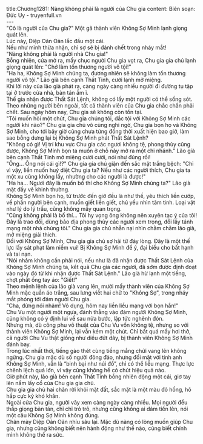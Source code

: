 title:Chương1281: Nàng không phải là người của Chu gia
content:
Biên soạn: Đức Uy - truyenfull.vn<br>---<br>"Cô là người của Chu gia?" Một gã thành viên Không Sợ Minh lạnh giọng quát lên.<br>Lúc này, Diệp Oản Oản lắc đầu một cái.<br>Nếu như mình thừa nhận, chỉ sợ sẽ bị đánh chết trong nháy mắt!<br>"Nàng không phải là người nhà Chu gia!"<br>Bỗng nhiên, cửa mở ra, mấy chục người Chu gia vọt ra, Chu gia gia chủ lạnh giọng quát lên: "Chớ làm tổn thương người vô tội!"<br>"Ha ha, Không Sợ Minh chúng ta, đương nhiên sẽ không làm tổn thương người vô tội." Lão già bên cạnh Thất Tinh, cười lạnh mở miệng.<br>Khi lời này của lão già phát ra, càng ngày càng nhiều người đi đường tụ tập tại ở trước cửa nhà, bàn tán ầm ĩ.<br>Thế gia nhận được Thất Sát Lệnh, không có lấy một người có thể sống sót. Theo những người bên ngoài, tất cả thành viên của Chu gia chắc chắn phải chết. Sau ngày hôm nay, Chu gia sẽ không còn tồn tại.<br>"Tôi muốn hỏi một chút, Chu gia chúng tôi, đắc tội với Không Sợ Minh các người khi nào?" Chu gia gia chủ vô cùng nghi ngờ, Chu gia bọn họ và Không Sợ Minh, cho tới bây giờ cũng chưa từng đồng thời xuất hiện bao giờ, làm sao bỗng dưng lại bị Không Sợ Minh phát Thất Sát Lệnh?<br>"Không có gì! Vị trí khu vực Chu gia các ngươi không tệ, phong thủy cũng được, Không Sợ Minh bọn ta muốn ở chỗ này mở ra một chi nhánh." Lão già bên cạnh Thất Tinh mở miệng cười cười, nói như đúng rồi!<br>"Ông... Ông nói cái gì!?" Chu gia gia chủ giận đến sắc mặt trắng bệch: "Chỉ vì vậy, liền muốn huỷ diệt Chu gia ta? Nếu như các người thích, Chu gia ta một xu cũng không lấy, nhường cho các người là được!"<br>"Ha ha... Ngươi đây là muốn bố thí cho Không Sợ Minh chúng ta?" Lão già mặt đầy vẻ khinh thường.<br>Không Sợ Minh bọn họ, từ trước đến giờ đều là như thế, yêu thích liền cướp, về phần người bên cạnh, muốn giết liền giết, chủ yếu nhìn tâm tình. Loại vật như lý do lý trấu, cũng không mấy quan trọng.<br>"Cũng không phải là bố thí... Tôi hy vọng ông không nên xuyên tạc ý của tôi! Đây là trao đổi, dùng bảo địa phong thủy các người xem trọng, đổi lấy tánh mạng một nhà chúng tôi." Chu gia gia chủ nhẫn nại nhìn chằm chằm lão già, mở miệng giải thích.<br>Đối với Không Sợ Minh, Chu gia gia chủ sợ hãi từ đáy lòng. Đây là một thế lực lấy sát phạt làm niềm vui! Bị Không Sợ Minh để ý, đại biểu cho bất hạnh và tai nạn.<br>"Nói nhảm không cần phải nói, nếu như là đã nhận được Thất Sát Lệnh của Không Sợ Minh chúng ta, kết quả Chu gia các ngươi, đã sớm được định đoạt vào ngày đó từ khi nhận được Thất Sát Lệnh." Lão già hừ lạnh một tiếng, chợt phất ống tay áo: "Giết!"<br>Theo mệnh lệnh của lão già vang lên, mười mấy thành viên của Không Sợ Minh mặc quần áo trắng, sau lưng viết hai chữ to "Không Sợ", trong nháy mắt phóng tới đám người Chu gia.<br>"Cha, đừng nói nhảm! Vô dụng, hôm nay liền liều mạng với bọn hắn!"<br>Chu Vu một người một ngựa, đánh thẳng vào đám người Không Sợ Minh, cũng không có ý định lui về sau nửa bước, lập tức nghênh đón.<br>Nhưng mà, dù công phu võ thuật của Chu Vu vốn không tệ, nhưng so với thành viên Không Sợ Minh, lại vẫn kém một chút. Chỉ bất quá mấy hơi thở, cả người Chu Vu thật giống như diều đứt dây, bị thành viên Không Sợ Minh đánh bay.<br>Trong lúc nhất thời, tiếng gào thét cùng tiếng mắng chửi vang lên không ngừng. Chu gia mặc dù số người đông đảo, nhưng đối mặt với tinh anh Không Sợ Minh, vẫn là “binh bại như núi đổ”, chỉ có thể liều mạng. Thực lực chênh lệch quá lớn, vì vậy cũng không hề có chút hiệu quả nào.<br>Giờ phút này, lão già bên cạnh Thất Tinh bỗng nhiên động một cái, giơ tay lên nắm lấy cổ của Chu gia gia chủ.<br>Chu gia gia chủ hai chân rời khỏi mặt đất, sắc mặt là một màu đỏ hồng, hô hấp cực kỳ khó khăn.<br>Ngoài cửa Chu gia, người vây xem càng ngày càng nhiều. Mọi người đều thấp giọng bàn tán, chỉ chỉ trỏ trỏ, nhưng cũng không ai dám tiến lên, nói một câu Không Sợ Minh không đúng.<br>Chân mày Diệp Oản Oản nhíu sâu lại. Mặc dù nàng có lòng muốn giúp Chu gia, nhưng cũng không biết nên hành động như thế nào, cũng biết chính mình không thể ra sức.
